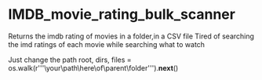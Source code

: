 # IMDB_movie_rating_bulk_scanner
Returns the imdb rating of movies in a folder,in a CSV file
Tired of searching the imd ratings of each movie while searching what to watch

Just change the path 
root, dirs, files = os.walk(r'''\your\path\here\of\parent\folder''').__next__()

